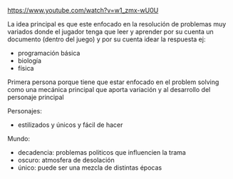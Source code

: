 https://www.youtube.com/watch?v=w1_zmx-wU0U

La idea principal es que este enfocado en la resolución de problemas muy variados donde el jugador tenga que leer y aprender por su cuenta un documento (dentro del juego) y por su cuenta idear la respuesta
ej: 
- programación básica
- biología
- física


Primera persona porque tiene que estar enfocado en el problem solving como una mecánica principal que aporta variación y al desarrollo del personaje principal

Personajes:
- estilizados y únicos y fácil de hacer

Mundo:
- decadencia: problemas politicos que influencien la trama
- oscuro: atmosfera de desolación
- único: puede ser una mezcla de distintas épocas





